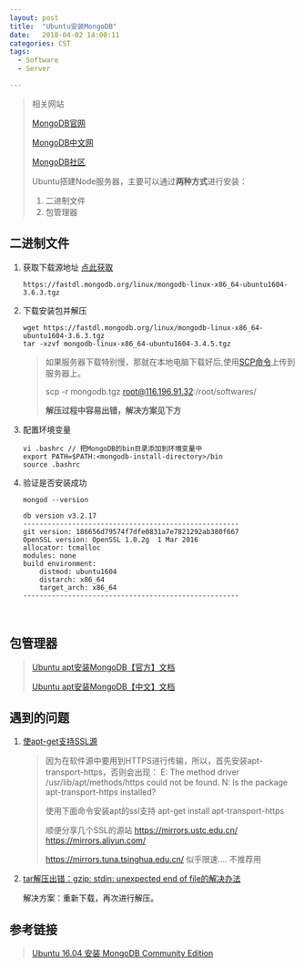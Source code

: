 ```yaml
---
layout: post
title:  "Ubuntu安装MongoDB"
date:   2018-04-02 14:00:11
categories: CST
tags:
  - Software
  - Server

---
```




> 相关网站
>
> [MongoDB官网](https://www.mongodb.com) 
>
> [MongoDB中文网](http://www.mongodb.org.cn/)  
>
> [MongoDB社区](http://www.mongoing.com/) 
>
> Ubuntu搭建Node服务器，主要可以通过**两种方式**进行安装：
>
> 1. 二进制文件
> 2. 包管理器

## 二进制文件

1. 获取下载源地址 [点此获取](https://www.mongodb.com/download-center?jmp=nav#community)

   ```
   https://fastdl.mongodb.org/linux/mongodb-linux-x86_64-ubuntu1604-3.6.3.tgz
   ```

2. 下载安装包并解压

   ```
   wget https://fastdl.mongodb.org/linux/mongodb-linux-x86_64-ubuntu1604-3.6.3.tgz
   tar -xzvf mongodb-linux-x86_64-ubuntu1604-3.4.5.tgz
   ```
   > 如果服务器下载特别慢，那就在本地电脑下载好后,使用[SCP命令](https://my.oschina.net/u/1756504/blog/372423)上传到服务器上。
   >
   > scp -r mongodb.tgz root@116.196.91.32:/root/softwares/
   >
   > **解压过程中容易出错，解决方案见下方**

3. 配置环境变量

   ```
   vi .bashrc // 把MongoDB的bin目录添加到环境变量中
   export PATH=$PATH:<mongodb-install-directory>/bin
   source .bashrc
   ```

4. 验证是否安装成功

   ```
   mongod --version
   ```

   ```
   db version v3.2.17
   -----------------------------------------------------
   git version: 186656d79574f7dfe0831a7e7821292ab380f667
   OpenSSL version: OpenSSL 1.0.2g  1 Mar 2016
   allocator: tcmalloc
   modules: none
   build environment:
       distmod: ubuntu1604
       distarch: x86_64
       target_arch: x86_64
   -----------------------------------------------------
   ```

   ​



## 包管理器

> [Ubuntu apt安装MongoDB【官方】文档](https://docs.mongodb.com/master/tutorial/install-mongodb-on-ubuntu/) 
>
> [Ubuntu apt安装MongoDB【中文】文档](https://blog.lijunbo.com/2018/04/02/ubuntu_mongo_install/) 

## 遇到的问题

1. [使apt-get支持SSL源](https://xtu2.com/835.html) 

   > 因为在软件源中要用到HTTPS进行传输，所以，首先安装apt-transport-https，否则会出现：
   > E: The method driver /usr/lib/apt/methods/https could not be found.
   > N: Is the package apt-transport-https installed?
   >
   > 使用下面命令安装apt的ssl支持
   > apt-get install apt-transport-https
   >
   > 顺便分享几个SSL的源站
   > https://mirrors.ustc.edu.cn/
   > https://mirrors.aliyun.com/
   >
   > https://mirrors.tuna.tsinghua.edu.cn/ 似乎限速.... 不推荐用

2. [tar解压出错：gzip: stdin: unexpected end of file的解决办法](https://blog.csdn.net/G_66_hero/article/details/68496801)


   解决方案：重新下载，再次进行解压。

## 参考链接

> [Ubuntu 16.04 安装 MongoDB Community Edition](https://www.jianshu.com/p/1eff9b89189e) 
